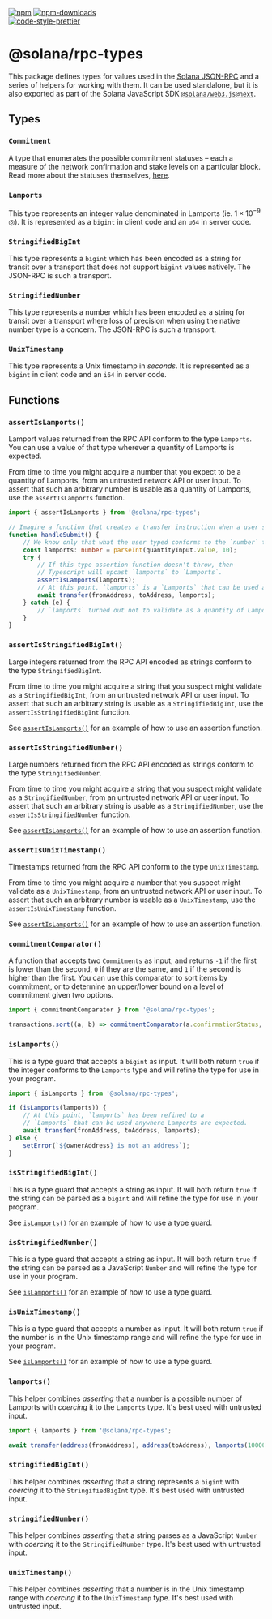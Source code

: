 [![npm][npm-image]][npm-url]
[![npm-downloads][npm-downloads-image]][npm-url]
<br />
[![code-style-prettier][code-style-prettier-image]][code-style-prettier-url]

[code-style-prettier-image]: https://img.shields.io/badge/code_style-prettier-ff69b4.svg?style=flat-square
[code-style-prettier-url]: https://github.com/prettier/prettier
[npm-downloads-image]: https://img.shields.io/npm/dm/@solana/rpc-types/next.svg?style=flat
[npm-image]: https://img.shields.io/npm/v/@solana/rpc-types/next.svg?style=flat
[npm-url]: https://www.npmjs.com/package/@solana/rpc-types/v/next

# @solana/rpc-types

This package defines types for values used in the [Solana JSON-RPC](https://docs.solana.com/api/http) and a series of helpers for working with them. It can be used standalone, but it is also exported as part of the Solana JavaScript SDK [`@solana/web3.js@next`](https://github.com/solana-labs/solana-web3.js/tree/master/packages/library).

## Types

### `Commitment`

A type that enumerates the possible commitment statuses &ndash; each a measure of the network confirmation and stake levels on a particular block. Read more about the statuses themselves, [here](https://docs.solana.com/cluster/commitments).

### `Lamports`

This type represents an integer value denominated in Lamports (ie. $1 \times 10^{-9}$ &#x25CE;). It is represented as a `bigint` in client code and an `u64` in server code.

### `StringifiedBigInt`

This type represents a `bigint` which has been encoded as a string for transit over a transport that does not support `bigint` values natively. The JSON-RPC is such a transport.

### `StringifiedNumber`

This type represents a number which has been encoded as a string for transit over a transport where loss of precision when using the native number type is a concern. The JSON-RPC is such a transport.

### `UnixTimestamp`

This type represents a Unix timestamp in _seconds_. It is represented as a `bigint` in client code and an `i64` in server code.

## Functions

### `assertIsLamports()`

Lamport values returned from the RPC API conform to the type `Lamports`. You can use a value of that type wherever a quantity of Lamports is expected.

From time to time you might acquire a number that you expect to be a quantity of Lamports, from an untrusted network API or user input. To assert that such an arbitrary number is usable as a quantity of Lamports, use the `assertIsLamports` function.

```ts
import { assertIsLamports } from '@solana/rpc-types';

// Imagine a function that creates a transfer instruction when a user submits a form.
function handleSubmit() {
    // We know only that what the user typed conforms to the `number` type.
    const lamports: number = parseInt(quantityInput.value, 10);
    try {
        // If this type assertion function doesn't throw, then
        // Typescript will upcast `lamports` to `Lamports`.
        assertIsLamports(lamports);
        // At this point, `lamports` is a `Lamports` that can be used anywhere Lamports are expected.
        await transfer(fromAddress, toAddress, lamports);
    } catch (e) {
        // `lamports` turned out not to validate as a quantity of Lamports.
    }
}
```

### `assertIsStringifiedBigInt()`

Large integers returned from the RPC API encoded as strings conform to the type `StringifiedBigInt`.

From time to time you might acquire a string that you suspect might validate as a `StringifiedBigInt`, from an untrusted network API or user input. To assert that such an arbitrary string is usable as a `StringifiedBigInt`, use the `assertIsStringifiedBigInt` function.

See [`assertIsLamports()`](#assertislamports) for an example of how to use an assertion function.

### `assertIsStringifiedNumber()`

Large numbers returned from the RPC API encoded as strings conform to the type `StringifiedNumber`.

From time to time you might acquire a string that you suspect might validate as a `StringifiedNumber`, from an untrusted network API or user input. To assert that such an arbitrary string is usable as a `StringifiedNumber`, use the `assertIsStringifiedNumber` function.

See [`assertIsLamports()`](#assertislamports) for an example of how to use an assertion function.

### `assertIsUnixTimestamp()`

Timestamps returned from the RPC API conform to the type `UnixTimestamp`.

From time to time you might acquire a number that you suspect might validate as a `UnixTimestamp`, from an untrusted network API or user input. To assert that such an arbitrary number is usable as a `UnixTimestamp`, use the `assertIsUnixTimestamp` function.

See [`assertIsLamports()`](#assertislamports) for an example of how to use an assertion function.

### `commitmentComparator()`

A function that accepts two `Commitments` as input, and returns `-1` if the first is lower than the second, `0` if they are the same, and `1` if the second is higher than the first. You can use this comparator to sort items by commitment, or to determine an upper/lower bound on a level of commitment given two options.

```ts
import { commitmentComparator } from '@solana/rpc-types';

transactions.sort((a, b) => commitmentComparator(a.confirmationStatus, b.confirmationStatus));
```

### `isLamports()`

This is a type guard that accepts a `bigint` as input. It will both return `true` if the integer conforms to the `Lamports` type and will refine the type for use in your program.

```ts
import { isLamports } from '@solana/rpc-types';

if (isLamports(lamports)) {
    // At this point, `lamports` has been refined to a
    // `Lamports` that can be used anywhere Lamports are expected.
    await transfer(fromAddress, toAddress, lamports);
} else {
    setError(`${ownerAddress} is not an address`);
}
```

### `isStringifiedBigInt()`

This is a type guard that accepts a string as input. It will both return `true` if the string can be parsed as a `bigint` and will refine the type for use in your program.

See [`isLamports()`](#islamports) for an example of how to use a type guard.

### `isStringifiedNumber()`

This is a type guard that accepts a string as input. It will both return `true` if the string can be parsed as a JavaScript `Number` and will refine the type for use in your program.

See [`isLamports()`](#islamports) for an example of how to use a type guard.

### `isUnixTimestamp()`

This is a type guard that accepts a number as input. It will both return `true` if the number is in the Unix timestamp range and will refine the type for use in your program.

See [`isLamports()`](#islamports) for an example of how to use a type guard.

### `lamports()`

This helper combines _asserting_ that a number is a possible number of Lamports with _coercing_ it to the `Lamports` type. It's best used with untrusted input.

```ts
import { lamports } from '@solana/rpc-types';

await transfer(address(fromAddress), address(toAddress), lamports(100000n));
```

### `stringifiedBigInt()`

This helper combines _asserting_ that a string represents a `bigint` with _coercing_ it to the `StringifiedBigInt` type. It's best used with untrusted input.

### `stringifiedNumber()`

This helper combines _asserting_ that a string parses as a JavaScript `Number` with _coercing_ it to the `StringifiedNumber` type. It's best used with untrusted input.

### `unixTimestamp()`

This helper combines _asserting_ that a number is in the Unix timestamp range with _coercing_ it to the `UnixTimestamp` type. It's best used with untrusted input.
